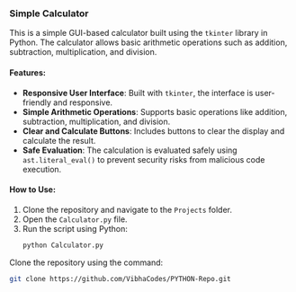 ### Simple Calculator
This is a simple GUI-based calculator built using the `tkinter` library in Python. The calculator allows basic arithmetic operations such as addition, subtraction, multiplication, and division.

#### Features:
- **Responsive User Interface**: Built with `tkinter`, the interface is user-friendly and responsive.
- **Simple Arithmetic Operations**: Supports basic operations like addition, subtraction, multiplication, and division.
- **Clear and Calculate Buttons**: Includes buttons to clear the display and calculate the result.
- **Safe Evaluation**: The calculation is evaluated safely using `ast.literal_eval()` to prevent security risks from malicious code execution.

#### How to Use:
1. Clone the repository and navigate to the `Projects` folder.
2. Open the `Calculator.py` file.
3. Run the script using Python:
   ```bash
   python Calculator.py
   
Clone the repository using the command:

```bash
git clone https://github.com/VibhaCodes/PYTHON-Repo.git
